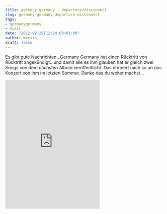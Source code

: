 ```yaml
---
title: germany germany - departure/disconnect
slug: germany-germany-departure-disconnect
tags:
- germanygermany
- music
date: "2012-02-29T12:24:00+01:00"
author: marvin
draft: false
---
```

Es gibt gute Nachrichten...Germany Germany hat einen Rücktritt von
Rücktritt angekündigt...und damit alle es ihm glauben hat er gleich zwei
Songs von dem nächsten Album veröffentlicht. Das erinnert mich so an das
Konzert von ihm im letzten Sommer. Danke das du weiter machst...

<iframe width="300" height="410" style="position: relative; display: block; width: 300px; height: 410px;" src="http://bandcamp.com/EmbeddedPlayer/v=2/album=3816641942/size=grande3/bgcol=FFFFFF/linkcol=4285BB/" allowtransparency="true" frameborder="0">[Departure/Disconnect
by Germany
Germany](http://grmnygrmny.bandcamp.com/album/departure-disconnect)</iframe>